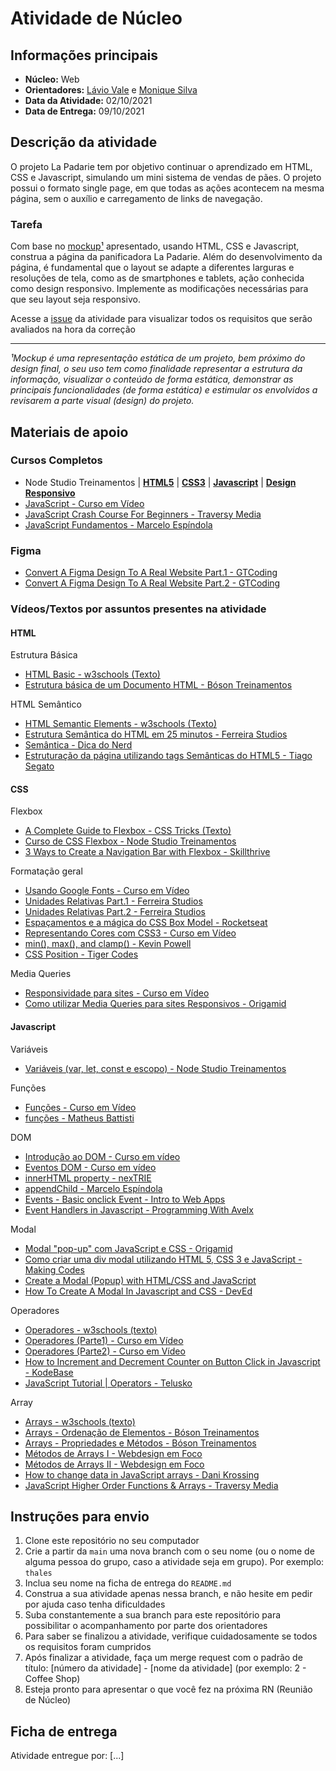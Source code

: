 # Atividade de Núcleo

## Informações principais

- **Núcleo:** Web
- **Orientadores:** [Lávio Vale](https://gitlab.com/lavio) e [Monique Silva](@moniquedsilva)
- **Data da Atividade:** 02/10/2021
- **Data de Entrega:** 09/10/2021

## Descrição da atividade

O projeto La Padarie tem por objetivo continuar o aprendizado em HTML, CSS e Javascript, simulando um mini sistema de vendas de pães. O projeto possui o formato single page, em que todas as ações acontecem na mesma página, sem o auxílio e carregamento de links de navegação.

### Tarefa

Com base no [mockup¹](https://www.figma.com/file/j8n0tlrXRZEk9R7IYUThs1/La-Padarie?node-id=2027%3A2) apresentado, usando HTML, CSS e Javascript, construa a página da panificadora La Padarie. Além do desenvolvimento da página, é fundamental que o layout se adapte a diferentes larguras e resoluções de tela, como as de smartphones e tablets, ação conhecida como design responsivo. Implemente as modificações necessárias para que seu layout seja responsivo.

Acesse a [issue](https://gitlab.com/InfoJrUFBA/nucleos/2021/03/web/-/issues/4) da atividade para visualizar todos os requisitos que serão avaliados na hora da correção

---

_¹Mockup é uma representação estática de um projeto, bem próximo do design final, o seu uso tem como finalidade representar a estrutura da informação, visualizar o conteúdo de forma estática, demonstrar as principais funcionalidades (de forma estática) e estimular os envolvidos a revisarem a parte visual (design) do projeto._

## Materiais de apoio

### Cursos Completos

- Node Studio Treinamentos
  | **[HTML5](https://youtube.com/playlist?list=PLwXQLZ3FdTVGKl3iPEyEWpFoYkMUxWW5O)**
  | **[CSS3](https://youtube.com/playlist?list=PLwXQLZ3FdTVGf7GUtiOFLc_9AXO25iIzG)**
  | **[Javascript](https://youtube.com/playlist?list=PLwXQLZ3FdTVF9Y0RbsuN54XYP7D0dZIlR)**
  | **[Design Responsivo](https://youtube.com/playlist?list=PLwXQLZ3FdTVFi6oHo_K4IYDcwCU5-f1x5)**
- [JavaScript - Curso em Vídeo](https://youtube.com/playlist?list=PLntvgXM11X6pi7mW0O4ZmfUI1xDSIbmTm)
- [JavaScript Crash Course For Beginners - Traversy Media](https://youtu.be/hdI2bqOjy3c)
- [JavaScript Fundamentos - Marcelo Espíndola](https://youtube.com/playlist?list=PLkiMYncb6g-2ypEzGZ8Zo-_46-IUJC3tu)

### Figma

- [Convert A Figma Design To A Real Website Part.1 - GTCoding](https://youtu.be/q_YNq0j_QfE)
- [Convert A Figma Design To A Real Website Part.2 - GTCoding](https://youtu.be/2r91B6ZwN_E)

### Vídeos/Textos por assuntos presentes na atividade

#### HTML

Estrutura Básica

- [HTML Basic - w3schools (Texto)](https://www.w3schools.com/html/html_basic.asp)
- [Estrutura básica de um Documento HTML - Bóson Treinamentos](https://youtu.be/hMAvQtQ97eE)

HTML Semântico

- [HTML Semantic Elements - w3schools (Texto)](https://www.w3schools.com/html/html5_semantic_elements.asp)
- [Estrutura Semântica do HTML em 25 minutos - Ferreira Studios](https://youtu.be/jEJUopJv12I)
- [Semântica - Dica do Nerd](https://youtu.be/NdAjp7X2CUI)
- [Estruturação da página utilizando tags Semânticas do HTML5 - Tiago Segato](https://youtu.be/6V3msF_YBQk)

#### CSS

Flexbox

- [A Complete Guide to Flexbox - CSS Tricks (Texto)](https://css-tricks.com/snippets/css/a-guide-to-flexbox/)
- [Curso de CSS Flexbox - Node Studio Treinamentos](https://youtube.com/playlist?list=PLwXQLZ3FdTVGjLmjwfRc0Q9TA5U-PCWp4)
- [3 Ways to Create a Navigation Bar with Flexbox - Skillthrive](https://youtu.be/PwWHL3RyQgk)

Formatação geral

- [Usando Google Fonts - Curso em Vídeo](https://youtu.be/FLuQonci9wU)
- [Unidades Relativas Part.1 - Ferreira Studios](https://youtu.be/etM0JBeFbf8)
- [Unidades Relativas Part.2 - Ferreira Studios](https://youtu.be/g__c-7M9Xzk)
- [Espaçamentos e a mágica do CSS Box Model - Rocketseat](https://youtu.be/nhW70H9H4gU)
- [Representando Cores com CSS3 - Curso em Vídeo](https://youtu.be/uKjKnztS3cY)
- [min(), max(), and clamp() - Kevin Powell](https://youtu.be/U9VF-4euyRo)
- [CSS Position - Tiger Codes](https://youtu.be/zPlt84S1L0U)

Media Queries

- [Responsividade para sites - Curso em Vídeo](https://youtu.be/WcGPSeuJDJ0)
- [Como utilizar Media Queries para sites Responsivos - Origamid](https://youtu.be/AltqAPZzAqo)

#### Javascript

Variáveis

- [Variáveis (var, let, const e escopo) - Node Studio Treinamentos](https://youtu.be/GmG5FkF2Hlc)

Funções

- [Funções - Curso em Vídeo](https://youtu.be/mc3TKp2XzhI)
- [funções - Matheus Battisti](https://youtu.be/ItzRdMj1lzw)

DOM

- [Introdução ao DOM - Curso em vídeo](https://youtu.be/WWZX8RWLxIk)
- [Eventos DOM - Curso em vídeo](https://youtu.be/wWnBB-mZIvY)
- [innerHTML property - nexTRIE](https://youtu.be/DSScGM_OtME)
- [appendChild - Marcelo Espíndola](https://youtu.be/wqyVBiEPd7E)
- [Events - Basic onclick Event - Intro to Web Apps](https://youtu.be/xj0DQI7N4Go)
- [Event Handlers in Javascript - Programming With Avelx](https://youtu.be/7UstS0hsHgI)

Modal

- [Modal "pop-up" com JavaScript e CSS - Origamid](https://youtu.be/fu-enUG2VEE)
- [Como criar uma div modal utilizando HTML 5, CSS 3 e JavaScript - Making Codes](https://youtu.be/IcbnEYaVs24)
- [Create a Modal (Popup) with HTML/CSS and JavaScript](https://youtu.be/XH5OW46yO8I)
- [How To Create A Modal In Javascript and CSS - DevEd](https://youtu.be/KjQ8uvAt9kQ)

Operadores

- [Operadores - w3schools (texto)](https://www.w3schools.com/js/js_operators.asp)
- [Operadores (Parte1) - Curso em Vídeo](https://youtu.be/hZG9ODUdxHo)
- [Operadores (Parte2) - Curso em Vídeo](https://youtu.be/BP63NhITvao)
- [How to Increment and Decrement Counter on Button Click in Javascript - KodeBase](https://youtu.be/wF2gOkBMmsk)
- [JavaScript Tutorial | Operators - Telusko](https://youtu.be/ULNJSTSJc7s)

Array

- [Arrays - w3schools (texto)](https://www.w3schools.com/js/js_arrays.asp)
- [Arrays - Ordenação de Elementos - Bóson Treinamentos](https://youtu.be/SkDZY7N0Ox8)
- [Arrays - Propriedades e Métodos - Bóson Treinamentos](https://youtu.be/Zz9tT9yCy9I)
- [Métodos de Arrays I - Webdesign em Foco](https://youtu.be/HrjwmnW5ua0)
- [Métodos de Arrays II - Webdesign em Foco](https://youtu.be/j5GnRNU4xS4)
- [How to change data in JavaScript arrays - Dani Krossing](https://youtu.be/rncGek3BCCA)
- [JavaScript Higher Order Functions & Arrays - Traversy Media](https://youtu.be/rRgD1yVwIvE)

## Instruções para envio

1. Clone este repositório no seu computador
2. Crie a partir da `main` uma nova branch com o seu nome (ou o nome de alguma pessoa do grupo, caso a atividade seja em grupo). Por exemplo: `thales`
3. Inclua seu nome na ficha de entrega do `README.md`
4. Construa a sua atividade apenas nessa branch, e não hesite em pedir por ajuda caso tenha dificuldades
5. Suba constantemente a sua branch para este repositório para possibilitar o acompanhamento por parte dos orientadores
6. Para saber se finalizou a atividade, verifique cuidadosamente se todos os requisitos foram cumpridos
7. Após finalizar a atividade, faça um merge request com o padrão de título: [número da atividade] - [nome da atividade] (por exemplo: 2 - Coffee Shop)
8. Esteja pronto para apresentar o que você fez na próxima RN (Reunião de Núcleo)

## Ficha de entrega

Atividade entregue por: [...]
